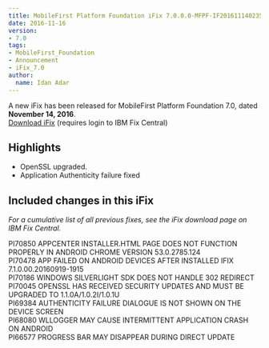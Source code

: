 ```yaml
---
title: MobileFirst Platform Foundation iFix 7.0.0.0-MFPF-IF201611140235 released
date: 2016-11-16
version:
- 7.0
tags:
- MobileFirst_Foundation
- Announcement
- iFix_7.0
author:
  name: Idan Adar 
---
```

A new iFix has been released for MobileFirst Platform Foundation 7.0, dated **November 14, 2016**.  
[Download iFix](http://www.ibm.com/support/fixcentral/swg/quickorder?parent=ibm%7EOther%2Bsoftware&product=ibm/Other+software/IBM+MobileFirst+Platform+Foundation&release=7.0.0.0&platform=All&function=all&source=fc) (requires login to IBM Fix Central)

## Highlights
* OpenSSL upgraded.
* Application Authenticity failure fixed


## Included changes in this iFix
*For a cumulative list of all previous fixes, see the iFix download page on IBM Fix Central.*

PI70850 APPCENTER INSTALLER.HTML PAGE DOES NOT FUNCTION PROPERLY IN ANDROID CHROME VERSION 53.0.2785.124  
PI70478 APP FAILED ON ANDROID DEVICES AFTER INSTALLED IFIX 7.1.0.00.20160919-1915  
PI70186 WINDOWS SILVERLIGHT SDK DOES NOT HANDLE 302 REDIRECT  
PI70045 OPENSSL HAS RECEIVED SECURITY UPDATES AND MUST BE UPGRADED TO 1.1.0A/1.0.2I/1.0.1U  
PI69384 AUTHENTICITY FAILURE DIALOGUE IS NOT SHOWN ON THE DEVICE SCREEN  
PI68080 WLLOGGER MAY CAUSE INTERMITTENT APPLICATION CRASH ON ANDROID  
PI66577 PROGRESS BAR MAY DISAPPEAR DURING DIRECT UPDATE  
